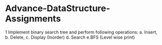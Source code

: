 # Advance-DataStructure-Assignments
1 Implement binary search tree and perform following operations: a. Insert, b. Delete, c.
Display (Inorder) d. Search e.BFS (Level wise print) 
